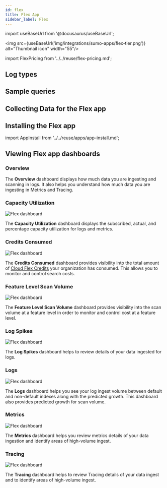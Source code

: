 ```yaml
---
id: flex
title: Flex App
sidebar_label: Flex
---
```


import useBaseUrl from '@docusaurus/useBaseUrl';

<img src={useBaseUrl('img/integrations/sumo-apps/flex-tier.png')} alt="Thumbnail icon" width="55"/>

import FlexPricing from '../../reuse/flex-pricing.md';

<FlexPricing/>

## Log types


## Sample queries


## Collecting Data for the Flex app


## Installing the Flex app

import AppInstall from '../../reuse/apps/app-install.md';

<AppInstall/>

## Viewing Flex app dashboards

### Overview

<!-- awaiting image from apps team -->

The **Overview** dashboard displays how much data you are ingesting and scanning in logs. It also helps you understand how much data you are ingesting in Metrics and Tracing.

### Capacity Utilization

<img src="https://sumologic-app-data-v2.s3.amazonaws.com/dashboards/Flex/Flex-Capacity-Utilization.png" alt="Flex dashboard" />

The **Capacity Utilization** dashboard displays the subscribed, actual, and percentage capacity utilization for logs and metrics.

### Credits Consumed

<img src="https://sumologic-app-data-v2.s3.amazonaws.com/dashboards/Flex/Flex-Credits-Consumed.png" alt="Flex dashboard" />

The **Credits Consumed** dashboard provides visibility into the total amount of [Cloud Flex Credits](/docs/manage/manage-subscription/cloud-flex-credits-accounts) your organization has consumed. This allows you to monitor and control search costs.

### Feature Level Scan Volume

<img src="https://sumologic-app-data-v2.s3.amazonaws.com/dashboards/Flex/Flex-Feature-Level-Scan-Volume.png" alt="Flex dashboard" />

The **Feature Level Scan Volume** dashboard provides visibility into the scan volume at a feature level in order to monitor and control cost at a feature level.

### Log Spikes

<img src="https://sumologic-app-data-v2.s3.amazonaws.com/dashboards/Flex/Flex-Log-Spikes.png" alt="Flex dashboard" />

The **Log Spikes** dashboard helps to review details of your data ingested for logs.

### Logs

<img src="https://sumologic-app-data-v2.s3.amazonaws.com/dashboards/Flex/Flex-Logs.png" alt="Flex dashboard" />

The **Logs** dashboard helps you see your log ingest volume between default and non-default indexes along with the predicted growth. This dashboard also provides predicted growth for scan volume.

### Metrics

<img src="https://sumologic-app-data-v2.s3.amazonaws.com/dashboards/Flex/Flex-Metrics.png" alt="Flex dashboard" />

The **Metrics** dashboard helps you review metrics details of your data ingestion and identify areas of high-volume ingest.

### Tracing

<img src="https://sumologic-app-data-v2.s3.amazonaws.com/dashboards/Flex/Flex-Tracing.png" alt="Flex dashboard" />

The **Tracing** dashboard helps to review Tracing details of your data ingest and to identify areas of high-volume ingest.

